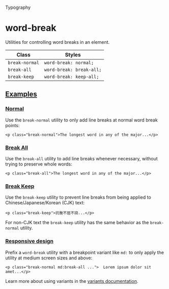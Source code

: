 Typography

# word-break

Utilities for controlling word breaks in an element.

| Class          | Styles                   |
| -------------- | ------------------------ |
| `break-normal` | `word-break: normal;`    |
| `break-all`    | `word-break: break-all;` |
| `break-keep`   | `word-break: keep-all;`  |

## [Examples](#examples)

### [Normal](#normal)

Use the `break-normal` utility to only add line breaks at normal word break points:

```
<p class="break-normal">The longest word in any of the major...</p>
```

### [Break All](#break-all)

Use the `break-all` utility to add line breaks whenever necessary, without trying to preserve whole words:

```
<p class="break-all">The longest word in any of the major...</p>
```

### [Break Keep](#break-keep)

Use the `break-keep` utility to prevent line breaks from being applied to Chinese/Japanese/Korean (CJK) text:

```
<p class="break-keep">抗衡不屈不挠...</p>
```

For non-CJK text the `break-keep` utility has the same behavior as the `break-normal` utility.

### [Responsive design](#responsive-design)

Prefix a `word-break` utility with a breakpoint variant like `md:` to only apply the utility at medium screen sizes and above:

```
<p class="break-normal md:break-all ...">  Lorem ipsum dolor sit amet...</p>
```

Learn more about using variants in the [variants documentation](/docs/hover-focus-and-other-states).
